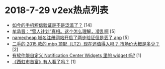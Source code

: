 # 2018-7-29 v2ex热点列表

+ [如今的手机短信验证是不是泛滥了？](https://www.v2ex.com/t/475028#reply14) [14]
+ [牟承晋：“雪人计划”真相。这个怎么理解，凌乱啊](https://www.v2ex.com/t/475032#reply5) [5]
+ [namecheap 域名注册网站开启了两步验证但是丢了 app](https://www.v2ex.com/t/475034#reply5) [5]
+ [二手的 2015 款的 mbp 顶配（LT2）现在还值得入吗？ 市场价大概是多少？](https://www.v2ex.com/t/475033#reply2) [2]
+ [有软件能自定义 Notification Center Widgets 里的 widget 吗?](https://www.v2ex.com/t/475030#reply1) [1]
+ [《西虹市首富》有人看了吗？](https://www.v2ex.com/t/475036#reply1) [1]
